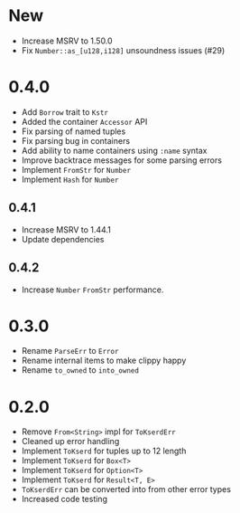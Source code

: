 
# New
- Increase MSRV to 1.50.0
- Fix `Number::as_[u128,i128]` unsoundness issues (#29)

# 0.4.0
- Add `Borrow` trait to `Kstr`
- Added the container `Accessor` API
- Fix parsing of named tuples
- Fix parsing bug in containers
- Add ability to name containers using `:name` syntax
- Improve backtrace messages for some parsing errors
- Implement `FromStr` for `Number`
- Implement `Hash` for `Number`

## 0.4.1
- Increase MSRV to 1.44.1
- Update dependencies

## 0.4.2
- Increase `Number` `FromStr` performance.

# 0.3.0
- Rename `ParseErr` to `Error`
- Rename internal items to make clippy happy
- Rename `to_owned` to `into_owned`

# 0.2.0
- Remove `From<String>` impl for `ToKserdErr`
- Cleaned up error handling
- Implement `ToKserd` for tuples up to 12 length
- Implement `ToKserd` for `Box<T>`
- Implement `ToKserd` for `Option<T>`
- Implement `ToKserd` for `Result<T, E>`
- `ToKserdErr` can be converted into from other error types
- Increased code testing

